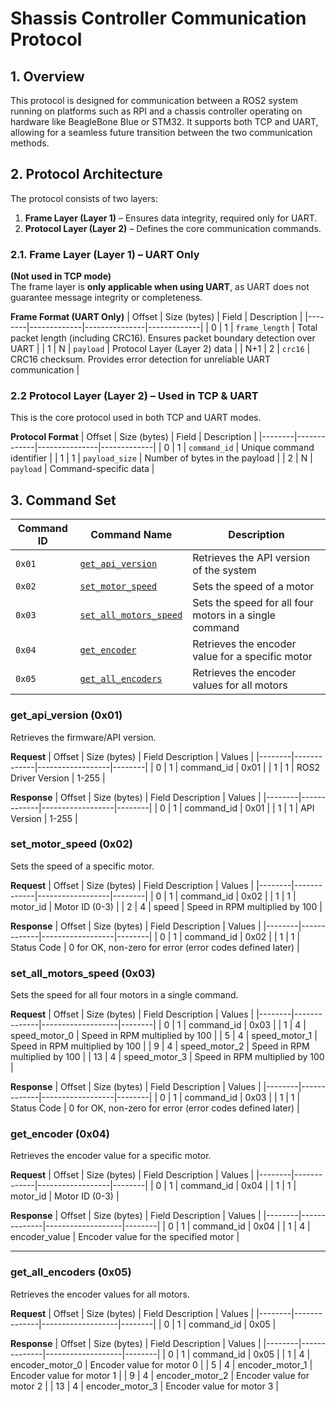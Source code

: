 # Shassis Controller Communication Protocol

## 1. Overview
This protocol is designed for communication between a ROS2 system running on platforms such as RPI and a chassis controller operating on hardware like BeagleBone Blue or STM32. It supports both TCP and UART, allowing for a seamless future transition between the two communication methods.

## 2. Protocol Architecture
The protocol consists of two layers:  
1. **Frame Layer (Layer 1)** – Ensures data integrity, required only for UART.  
2. **Protocol Layer (Layer 2)** – Defines the core communication commands.  

### 2.1. Frame Layer (Layer 1) – UART Only
**(Not used in TCP mode)**  
The frame layer is **only applicable when using UART**, as UART does not guarantee message integrity or completeness.

**Frame Format (UART Only)**
| Offset | Size (bytes) | Field         | Description |
|--------|-------------|---------------|-------------|
| 0      | 1           | `frame_length` | Total packet length (including CRC16). Ensures packet boundary detection over UART |
| 1      | N           | `payload`      | Protocol Layer (Layer 2) data |
| N+1    | 2           | `crc16`        | CRC16 checksum. Provides error detection for unreliable UART communication |

### 2.2 Protocol Layer (Layer 2) – Used in TCP & UART
This is the core protocol used in both TCP and UART modes. 

**Protocol Format**
| Offset | Size (bytes) | Field         | Description |
|--------|-------------|---------------|-------------|
| 0      | 1           | `command_id`   | Unique command identifier |
| 1      | 1           | `payload_size` | Number of bytes in the payload |
| 2      | N           | `payload`      | Command-specific data |

## 3. Command Set
| Command ID | Command Name       | Description          |
|------------|-------------------|----------------------|
| `0x01`     | [`get_api_version`](#51-0x01_get_api_version) | Retrieves the API version of the system |
| `0x02`     | [`set_motor_speed`](#52-set_motor_speed) | Sets the speed of a motor |
| `0x03`     | [`set_all_motors_speed`](#53-set_all_motors_speed) | Sets the speed for all four motors in a single command |
| `0x04`     | [`get_encoder`](#54-get_encoder) | Retrieves the encoder value for a specific motor |
| `0x05`     | [`get_all_encoders`](#55-get_all_encoders) | Retrieves the encoder values for all motors |

### get_api_version (0x01)
Retrieves the firmware/API version.

**Request**
| Offset | Size (bytes) | Field Description | Values |
|--------|-------------|------------------|--------|
| 0        | 1           | command_id | 0x01 |
| 1        | 1           | ROS2 Driver Version | 1-255 |

**Response**
| Offset | Size (bytes) | Field Description | Values |
|--------|-------------|------------------|--------|
| 0        | 1           | command_id | 0x01 |
| 1        | 1           | API Version | 1-255 |

### set_motor_speed (0x02)
Sets the speed of a specific motor.

**Request**
| Offset | Size (bytes) | Field Description | Values |
|--------|-------------|------------------|--------|
| 0        | 1           | command_id | 0x02 |
| 1        | 1           | motor_id | Motor ID (0-3) |
| 2        | 4           | speed | Speed in RPM multiplied by 100 |

**Response**
| Offset | Size (bytes) | Field Description | Values |
|--------|-------------|------------------|--------|
| 0        | 1           | command_id | 0x02 |
| 1        | 1           | Status Code | 0 for OK, non-zero for error (error codes defined later) |

### set_all_motors_speed (0x03)
Sets the speed for all four motors in a single command.

**Request**
| Offset | Size (bytes) | Field Description | Values |
|--------|--------------|-------------------|--------|
| 0      | 1            | command_id        | 0x03 |
| 1      | 4            | speed_motor_0     | Speed in RPM multiplied by 100 |
| 5      | 4            | speed_motor_1     | Speed in RPM multiplied by 100 |
| 9      | 4            | speed_motor_2     | Speed in RPM multiplied by 100 |
| 13     | 4            | speed_motor_3     | Speed in RPM multiplied by 100 |

**Response**
| Offset | Size (bytes) | Field Description | Values |
|--------|-------------|------------------|--------|
| 0        | 1           | command_id | 0x03 |
| 1        | 1           | Status Code | 0 for OK, non-zero for error (error codes defined later) |

### get_encoder (0x04)
Retrieves the encoder value for a specific motor.

**Request**
| Offset | Size (bytes) | Field Description | Values |
|--------|-------------|------------------|--------|
| 0        | 1           | command_id | 0x04 |
| 1        | 1           | motor_id | Motor ID (0-3) |

**Response**
| Offset | Size (bytes) | Field Description | Values |
|--------|--------------|-------------------|--------|
| 0      | 1            | command_id        | 0x04 |
| 1      | 4            | encoder_value     | Encoder value for the specified motor |

---

### get_all_encoders (0x05)
Retrieves the encoder values for all motors.

**Request**
| Offset | Size (bytes) | Field Description | Values |
|--------|--------------|-------------------|--------|
| 0      | 1            | command_id        | 0x05   |

**Response**
| Offset | Size (bytes) | Field Description | Values |
|--------|--------------|-------------------|--------|
| 0      | 1            | command_id        | 0x05   |
| 1      | 4            | encoder_motor_0   | Encoder value for motor 0 |
| 5      | 4            | encoder_motor_1   | Encoder value for motor 1 |
| 9      | 4            | encoder_motor_2   | Encoder value for motor 2 |
| 13     | 4            | encoder_motor_3   | Encoder value for motor 3 |

